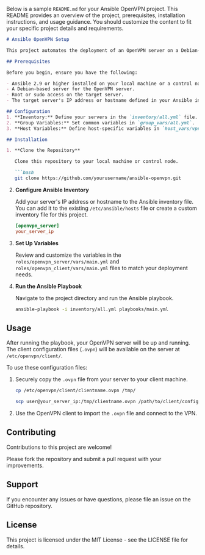 Below is a sample `README.md` for your Ansible OpenVPN project. This README provides an overview of the project, prerequisites, installation instructions, and usage guidance. You should customize the content to fit your specific project details and requirements.

```markdown
# Ansible OpenVPN Setup

This project automates the deployment of an OpenVPN server on a Debian-based system using Ansible. It also configures client machines by generating the necessary client configuration files and certificates.

## Prerequisites

Before you begin, ensure you have the following:

- Ansible 2.9 or higher installed on your local machine or a control node.
- A Debian-based server for the OpenVPN server.
- Root or sudo access on the target server.
- The target server's IP address or hostname defined in your Ansible inventory.

## Configuration
1. **Inventory:** Define your servers in the `inventory/all.yml` file.
2. **Group Variables:** Set common variables in `group_vars/all.yml`.
3. **Host Variables:** Define host-specific variables in `host_vars/vpn-server1.yml` and `host_vars/vpn-server2.yml`.

## Installation

1. **Clone the Repository**

   Clone this repository to your local machine or control node.

   ```bash
   git clone https://github.com/yourusername/ansible-openvpn.git
   ```

2. **Configure Ansible Inventory**

   Add your server's IP address or hostname to the Ansible inventory file. You can add it to the existing `/etc/ansible/hosts` file or create a custom inventory file for this project.

   ```ini
   [openvpn_server]
   your_server_ip
   ```

3. **Set Up Variables**

   Review and customize the variables in the `roles/openvpn_server/vars/main.yml` and `roles/openvpn_client/vars/main.yml` files to match your deployment needs.

4. **Run the Ansible Playbook**

   Navigate to the project directory and run the Ansible playbook.

   ```bash
   ansible-playbook -i inventory/all.yml playbooks/main.yml
   ```

## Usage

After running the playbook, your OpenVPN server will be up and running. The client configuration files (`.ovpn`) will be available on the server at `/etc/openvpn/client/`.

To use these configuration files:

1. Securely copy the `.ovpn` file from your server to your client machine.

   ```bash
   cp /etc/openvpn/client/clientname.ovpn /tmp/ 
   
   scp user@your_server_ip:/tmp/clientname.ovpn /path/to/client/config/
   ```

2. Use the OpenVPN client to import the `.ovpn` file and connect to the VPN.

## Contributing

Contributions to this project are welcome!

Please fork the repository and submit a pull request with your improvements.

## Support

If you encounter any issues or have questions, please file an issue on the GitHub repository.

## License

This project is licensed under the MIT License - see the LICENSE file for details.
